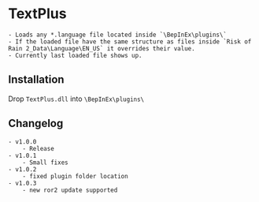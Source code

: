# TextPlus
	- Loads any *.language file located inside `\BepInEx\plugins\`
	- If the loaded file have the same structure as files inside `Risk of Rain 2_Data\Language\EN_US` it overrides their value.
	- Currently last loaded file shows up.

## Installation
Drop `TextPlus.dll` into `\BepInEx\plugins\`

## Changelog
	- v1.0.0
		- Release
	- v1.0.1
		- Small fixes
	- v1.0.2
		- fixed plugin folder location
	- v1.0.3
		- new ror2 update supported